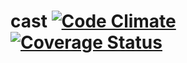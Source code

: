 cast [![Code Climate](https://codeclimate.com/github/sortasc/cast.png)](https://codeclimate.com/github/sortasc/cast) [![Coverage Status](https://coveralls.io/repos/sortasc/cast/badge.png?branch=master)](https://coveralls.io/r/sortasc/cast)
====

